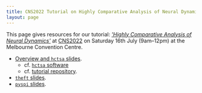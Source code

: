 ```yaml
---
title: CNS2022 Tutorial on Highly Comparative Analysis of Neural Dynamics
layout: page
---
```


This page gives resources for our tutorial: [_'Highly Comparative Analysis of Neural Dynamics'_](https://www.cnsorg.org/cns-2022-tutorials#T5) at [CNS2022](https://www.cnsorg.org/cns-2022-quick) on Saturday 16th July (9am–12pm) at the Melbourne Convention Centre.

- [Overview and `hctsa` slides](/assets/CNS_TimeSeriesTutorial.pdf).
    - cf. [`hctsa` software](https://github.com/benfulcher/hctsa)
    - cf. [tutorial repository](https://github.com/benfulcher/hctsaTutorial_BonnEEG).
- [`theft` slides](/assets/Intro_to_theft_CNS_2022.pdf).
- [`pyspi` slides](/assets/pySPI_tutorial.pdf).
